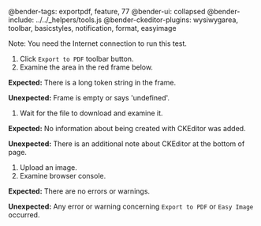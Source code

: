 @bender-tags: exportpdf, feature, 77
@bender-ui: collapsed
@bender-include: ../../_helpers/tools.js
@bender-ckeditor-plugins: wysiwygarea, toolbar, basicstyles, notification,
format, easyimage

Note: You need the Internet connection to run this test.

1. Click `Export to PDF` toolbar button.
1. Examine the area in the red frame below.

**Expected:** There is a long token string in the frame.

**Unexpected:** Frame is empty or says 'undefined'.

1. Wait for the file to download and examine it.

**Expected:** No information about being created with CKEditor was added.

**Unexpected:** There is an additional note about CKEditor at the bottom of
page.

1. Upload an image.
1. Examine browser console.

**Expected:** There are no errors or warnings.

**Unexpected:** Any error or warning concerning `Export to PDF` or `Easy Image`
occurred.
